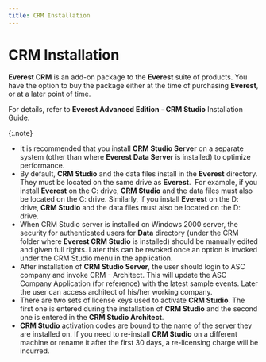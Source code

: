 ```yaml
---
title: CRM Installation
---
```


# CRM Installation


**Everest CRM**  is an add-on package to the **Everest**  suite of products. You have the option to buy the package either at the  time of purchasing **Everest**, or  at a later point of time.


For details, refer to **Everest Advanced 
 Edition - CRM Studio** Installation Guide.


{:.note}
- It is recommended  that you install **CRM Studio Server**  on a separate system (other than where **Everest 
 Data Server** is installed) to optimize performance.
- By default,  **CRM Studio** and the data files  install in the **Everest** directory.  They must be located on the same drive as **Everest**.   For example,  if you install **Everest** on the  C: drive, **CRM Studio** and the data  files must also be located on the C: drive. Similarly, if you install  **Everest** on the D: drive, **CRM Studio** and the data files must also  be located on the D: drive.
- When CRM Studio  server is installed on Windows 2000 server, the security for authenticated  users for **Data** directory (under  the CRM folder where **Everest CRM Studio**  is installed) should be manually edited and given full rights. Later this  can be revoked once an option is invoked under the CRM Studio menu in  the application.
- After installation  of **CRM Studio Server**, the user  should login to ASC company and invoke CRM - Architect. This will update  the ASC Company Application (for reference) with the latest sample events.  Later the user can access architect of his/her working company.
- There are two  sets of license keys used to activate **CRM 
 Studio**. The first one is entered during the installation of **CRM Studio** and the second one is entered  in the **CRM Studio Architect**.
- **CRM 
 Studio** activation codes are bound to the name of the server they  are installed on. If you need to re-install **CRM 
 Studio** on a different machine or rename it after the first 30 days,  a re-licensing charge will be incurred.
